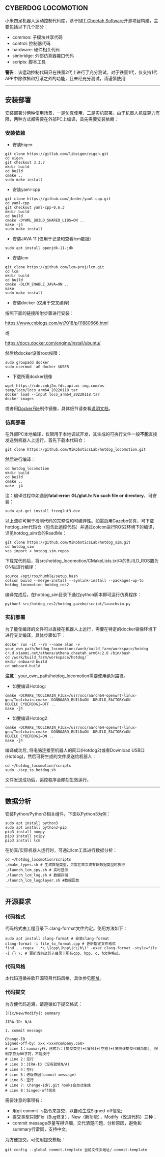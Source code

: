 CYBERDOG LOCOMOTION
---

小米四足机器人运动控制代码库，基于[MIT Cheetah Software](https://github.com/mit-biomimetics/Cheetah-Software)开源项目构建，主要包括以下几个部分：
- common: 子模块共享代码
- control: 控制器代码
- hardware: 硬件相关代码
- simbridge: 外部仿真器接口代码
- scripts: 脚本工具

**警告**：该运动控制代码只在铁蛋2代上进行了充分测试。对于铁蛋1代，仅支持1代APP中除作揖和打滚之外的功能，且未经充分测试，请谨慎使用!

---
## 安装部署
安装部署分两种使用场景，一是仿真使用，二是实机部署。由于机器人机载算力有限，两种方式都需要在外部PC上编译，首先需要安装依赖：

### 安装依赖
- 安装Eigen
```
git clone https://gitlab.com/libeigen/eigen.git
cd eigen
git checkout 3.3.7
mkdir build
cd build
cmake ..
sudo make install
```
- 安装yaml-cpp
```
git clone https://github.com/jbeder/yaml-cpp.git
cd yaml-cpp
git checkout yaml-cpp-0.6.3
mkdir build
cd build
cmake -DYAML_BUILD_SHARED_LIBS=ON ..
make -j4
sudo make install
```
- 安装JAVA 11 (仅用于记录和查看lcm数据)
```
sudo apt install openjdk-11-jdk
```
- 安装lcm
```
git clone https://github.com/lcm-proj/lcm.git
cd lcm
mkdir build
cd build
cmake -DLCM_ENABLE_JAVA=ON ..
make
sudo make install
```

- 安装docker (仅用于交叉编译)

按照下面的链接所附步骤进行安装：

https://www.cnblogs.com/wt7018/p/11880666.html

或

https://docs.docker.com/engine/install/ubuntu/

然后给docker设置root权限：
```
sudo groupadd docker
sudo usermod -aG docker $USER
```

- 下载所需docker镜像
```
wget https://cdn.cnbj2m.fds.api.mi-img.com/os-temp/loco/loco_arm64_20220118.tar
docker load --input loco_arm64_20220118.tar
docker images
```
或者用[DockerFile](./docker/Dockerfile)制作镜像，具体细节请查看[说明文档](./docker/dockerfile_instructions_cn.md)。

### 仿真部署
在外部PC本地编译，仅限用于本地调试开发，其生成的可执行文件一般**不能**直接发送到机器人上运行。首先下载本代码仓：
```
git clone https://github.com/MiRoboticsLab/hotdog_locomotion.git
```
然后进行编译：
```
cd hotdog_locomotion
mkdir build
cd build
cmake ..
make -j4
```
注：编译过程中如遇到**fatal error: GL/glut.h: No such file or directory**，可安装：
```
sudo apt-get install freeglut3-dev
```

以上流程可用于检测代码的完整性和可编译性。如需启用Gazebo仿真，可下载hotdog_sim代码仓（包含此运控代码）并通过colcon进行ROS2环境下的编译，详见hotdog_sim仓的ReadMe：
```
git clone https://github.com/MiRoboticsLab/hotdog_sim.git
cd hotdog_sim
vcs import < hotdog_sim.repos
```

下载完代码后，将src/hotdog_locomotion/CMakeLists.txt中的BUILD_ROS置为ON后进行编译：
```
source /opt/ros/humble/setup.bash
colcon build --merge-install --symlink-install --packages-up-to hotdog_locomotion hotdog_ros2
```

编译完成后，在hotdog_sim目录下通过python脚本即可运行仿真程序：
```
python3 src/hotdog_ros2/hotdog_gazebo/script/launchsim.py
```

### 实机部署
为了能使编译的文件可以直接在机器人上运行，需要在特定的docker镜像环境下进行交叉编译，具体步骤如下：
```
docker run -it --rm --name alan -v your_own_path/hotdog_locomotion:/work/build_farm/workspace/hotdog cr.d.xiaomi.net/athena/athena_cheetah_arm64:2.0 /bin/bash
cd /work/build_farm/workspace/hotdog/
mkdir onboard-build
cd onboard-build
```
**注意**：your_own_path/hotdog_locomotion需要使用绝对路径。
- 如要编译Hotdog:
```
cmake -DCMAKE_TOOLCHAIN_FILE=/usr/xcc/aarch64-openwrt-linux-gnu/Toolchain.cmake -DONBOARD_BUILD=ON -DBUILD_FACTORY=ON -DBUILD_CYBERDOG2=OFF ..
make -j4
```
- 如要编译Hotdog2:
```
cmake -DCMAKE_TOOLCHAIN_FILE=/usr/xcc/aarch64-openwrt-linux-gnu/Toolchain.cmake -DONBOARD_BUILD=ON -DBUILD_FACTORY=ON -DBUILD_CYBERDOG2=ON ..
make -j4
```
编译成功后, 将电脑连接至机器人的网口(Hotdog2)或者Download USB口(Hotdog)，然后可将生成的文件发送给机器人：
```
cd ~/hotdog_locomotion/scripts
sudo ./scp_to_hotdog.sh
```
文件发送成功后，运控程序会即刻生效运行。

---
## 数据分析
安装Python/Python3相关组件，下面以Python3为例：
```
sudo apt install python3
sudo apt install python3-pip
pip3 install numpy
pip3 install scipy
pip3 install lcm
```

在仿真/实际机器人运行时，可通过lcm工具进行数据分析：
```
cd ~/hotdog_locomotion/scripts
./make_types.sh # 生成数据类型，只需在首次或有新数据类型时执行
./launch_lcm_spy.sh # 实时显示
./launch_lcm_log.sh # 数据存储
./launch_lcm_logplayer.sh #数据回放
```
---
## 开源要求
### 代码格式
代码格式由工程目录下.clang-format文件约定。使用方法如下：
```
sudo apt install clang-format # 安装clang-format
clang-format -i file_to_format.cpp # 更新指定文件格式
find . -regex '.*\.\(cpp\|hpp\|c\|h\)' -exec clang-format -style=file -i {} \; # 更新当前及其子目录下所有cpp, hpp, c, h文件格式。
```

### 代码风格
本代码遵循谷歌开源项目代码风格，具体参见[网址](https://zh-google-styleguide.readthedocs.io/en/latest/contents/)。

### 代码提交
为方便代码追溯，请遵循如下提交格式：
```
[Fix/New/Modify]: summary

JIRA-ID: N/A

1. commit message

Change-ID
Signed-off-by: xxx <xxx@company.com>
# Line 1：summary行，格式为：[提交类型]+[冒号]+[空格]+[简明该提交代码功能], 限制字符为80字符，不能换行
# Line 2：空行
# Line 3：JIRA-ID (没有就填N/A)
# Line 4：空行
# Line 5：进版原因(commit message)
# Line 6：空行
# Line 7: Change-Id行,git hooks会自动生成
# Line 8：Singed-off信息
```
需要注意的事项有：
- 用git commit -s指令来提交，以自动生成Signed-off信息;
- 提交类型只限Fix（Bug修复），New（新功能），Modify（改进代码）三种；
- commit message尽量写得详细，交代清楚问题，分析原因，避免和summary行雷同，支持中文。

为方便提交，可使用提交模板：
```
git config --global commit.template 当前文件夹地址/.commit-template
```
